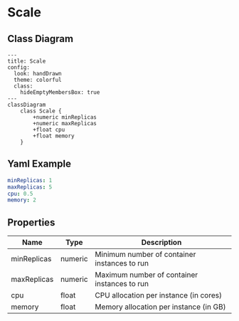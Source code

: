 # Scale



## Class Diagram

```mermaid
---
title: Scale
config:
  look: handDrawn
  theme: colorful
  class:
    hideEmptyMembersBox: true
---
classDiagram
    class Scale {
        +numeric minReplicas
        +numeric maxReplicas
        +float cpu
        +float memory
    }
```



## Yaml Example

```yaml
minReplicas: 1
maxReplicas: 5
cpu: 0.5
memory: 2

```




## Properties

| Name | Type | Description |
| ---- | ---- | ----------- |
| minReplicas | numeric | Minimum number of container instances to run  |
| maxReplicas | numeric | Maximum number of container instances to run  |
| cpu | float | CPU allocation per instance (in cores)  |
| memory | float | Memory allocation per instance (in GB)  |



